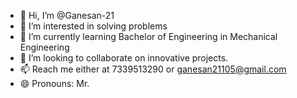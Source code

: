 - 👋 Hi, I’m @Ganesan-21
- 👀 I’m interested in solving problems
- 🌱 I’m currently learning Bachelor of Engineering in Mechanical Engineering
- 💞️ I’m looking to collaborate on innovative projects.
- 📫 Reach me either at 7339513290 or ganesan21105@gmail.com
- 😄 Pronouns: Mr.

<!---
Ganesan-21/Ganesan-21 is a ✨ special ✨ repository because its `README.md` (this file) appears on your GitHub profile.
You can click the Preview link to take a look at your changes.
--->
